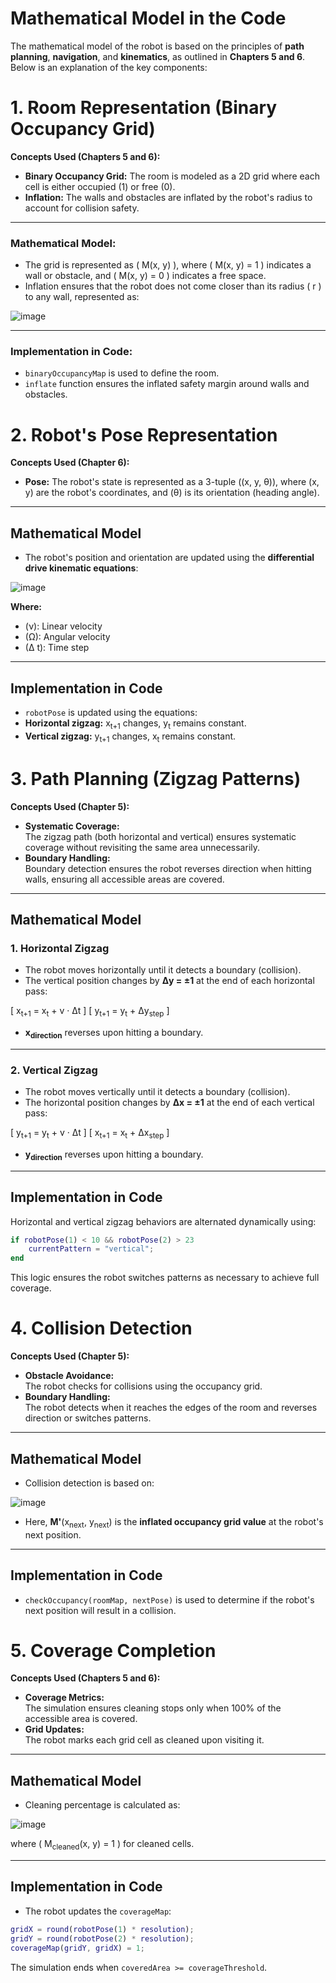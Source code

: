 # Mathematical Model in the Code

The mathematical model of the robot is based on the principles of **path planning**, **navigation**, and **kinematics**, as outlined in **Chapters 5 and 6**. Below is an explanation of the key components:
# 1. Room Representation (Binary Occupancy Grid)

**Concepts Used (Chapters 5 and 6):**
- **Binary Occupancy Grid:** The room is modeled as a 2D grid where each cell is either occupied (1) or free (0).  
- **Inflation:** The walls and obstacles are inflated by the robot's radius to account for collision safety.

---

### **Mathematical Model:**
- The grid is represented as \( M(x, y) \), where \( M(x, y) = 1 \) indicates a wall or obstacle, and \( M(x, y) = 0 \) indicates a free space.  
- Inflation ensures that the robot does not come closer than its radius \( r \) to any wall, represented as:

![image](https://github.com/user-attachments/assets/52592e14-8280-4960-a29c-6a91a73cd873)


---

### **Implementation in Code:**
- `binaryOccupancyMap` is used to define the room.  
- `inflate` function ensures the inflated safety margin around walls and obstacles.
# 2. Robot's Pose Representation

**Concepts Used (Chapter 6):**
- **Pose:** The robot's state is represented as a 3-tuple \((x, y, θ)\), where \(x, y\) are the robot's coordinates, and \(θ\) is its orientation (heading angle).

---

## **Mathematical Model**
- The robot's position and orientation are updated using the **differential drive kinematic equations**:

![image](https://github.com/user-attachments/assets/ab5888a8-5a1a-4e4c-8792-66e6425a4663)


**Where:**
- \(ν\): Linear velocity  
- \(Ω\): Angular velocity  
- \(Δ t\): Time step  

---

## **Implementation in Code**
- `robotPose` is updated using the equations:
- **Horizontal zigzag:** x<sub>t+1</sub> changes, y<sub>t</sub> remains constant.  
- **Vertical zigzag:** y<sub>t+1</sub> changes, x<sub>t</sub> remains constant.
# 3. Path Planning (Zigzag Patterns)

**Concepts Used (Chapter 5):**
- **Systematic Coverage:**  
  The zigzag path (both horizontal and vertical) ensures systematic coverage without revisiting the same area unnecessarily.
- **Boundary Handling:**  
  Boundary detection ensures the robot reverses direction when hitting walls, ensuring all accessible areas are covered.

---

## **Mathematical Model**

### 1. **Horizontal Zigzag**
- The robot moves horizontally until it detects a boundary (collision).  
- The vertical position changes by **Δy = ±1** at the end of each horizontal pass:  

\[
x<sub>t+1</sub> = x<sub>t</sub> + v · Δt
\]
\[
y<sub>t+1</sub> = y<sub>t</sub> + Δy<sub>step</sub>
\]

- **x<sub>direction</sub>** reverses upon hitting a boundary.

---

### 2. **Vertical Zigzag**
- The robot moves vertically until it detects a boundary (collision).  
- The horizontal position changes by **Δx = ±1** at the end of each vertical pass:

\[
y<sub>t+1</sub> = y<sub>t</sub> + v · Δt
\]
\[
x<sub>t+1</sub> = x<sub>t</sub> + Δx<sub>step</sub>
\]

- **y<sub>direction</sub>** reverses upon hitting a boundary.

---

## **Implementation in Code**

Horizontal and vertical zigzag behaviors are alternated dynamically using:

```matlab
if robotPose(1) < 10 && robotPose(2) > 23
    currentPattern = "vertical";
end
```
This logic ensures the robot switches patterns as necessary to achieve full coverage.
# 4. Collision Detection

**Concepts Used (Chapter 5):**
- **Obstacle Avoidance:**  
  The robot checks for collisions using the occupancy grid.  
- **Boundary Handling:**  
  The robot detects when it reaches the edges of the room and reverses direction or switches patterns.

---

## **Mathematical Model**
- Collision detection is based on:

![image](https://github.com/user-attachments/assets/2f006012-e845-4232-9d0b-57af85e07f64)


- Here, **M'**(x<sub>next</sub>, y<sub>next</sub>) is the **inflated occupancy grid value** at the robot's next position.

---

## **Implementation in Code**
- `checkOccupancy(roomMap, nextPose)` is used to determine if the robot's next position will result in a collision.
# 5. Coverage Completion

**Concepts Used (Chapters 5 and 6):**
- **Coverage Metrics:**  
  The simulation ensures cleaning stops only when 100% of the accessible area is covered.
- **Grid Updates:**  
  The robot marks each grid cell as cleaned upon visiting it.

---

## **Mathematical Model**
- Cleaning percentage is calculated as:

![image](https://github.com/user-attachments/assets/a30f0114-bbce-4ab7-ab0f-820028106d97)


where \( M<sub>cleaned</sub>(x, y) = 1 \) for cleaned cells.

---

## **Implementation in Code**
- The robot updates the `coverageMap`:

```matlab
gridX = round(robotPose(1) * resolution);
gridY = round(robotPose(2) * resolution);
coverageMap(gridY, gridX) = 1;
```
The simulation ends when `coveredArea >= coverageThreshold`.
